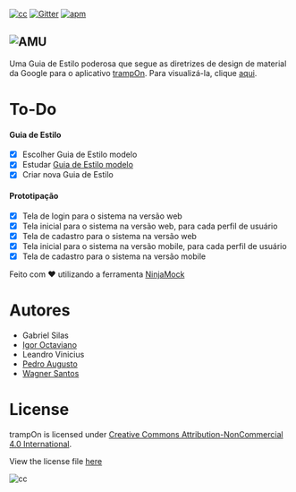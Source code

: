 [![cc](https://i.creativecommons.org/l/by-nc/4.0/88x31.png)](https://github.com/augustopedro/trampon-styleguide/blob/master/LICENSE)
[![Gitter](https://badges.gitter.im/augustopedro/trampon-styleguide.svg)](https://gitter.im/augustopedro/trampon-styleguide?utm_source=badge&utm_medium=badge&utm_campaign=pr-badge)
[![apm](https://img.shields.io/badge/%20styleguide%20quality-awesome-green.svg)]()

![AMU](https://github.com/augustopedro/trampOn-styleguide/blob/master/Logo/trampon.png)
---

Uma Guia de Estilo poderosa que segue as diretrizes de design de material da Google
para o aplicativo [trampOn](https://github.com/augustopedro/trampOn-styleguide). Para visualizá-la, clique [aqui](http://augustopedro.github.io/trampOn-styleguide/).

# To-Do
#### Guia de Estilo
- [x] Escolher Guia de Estilo modelo
- [x] Estudar [Guia de Estilo modelo](https://www.google.com/design/spec/material-design/introduction.html)
- [x] Criar nova Guia de Estilo

#### Prototipação
- [x] Tela de login para o sistema na versão web
- [x] Tela inicial para o sistema na versão web, para cada perfil de usuário
- [x] Tela de cadastro para o sistema na versão web
- [x] Tela inicial para o sistema na versão mobile, para cada perfil de usuário
- [x] Tela de cadastro para o sistema na versão mobile

Feito com :heart: utilizando a ferramenta [NinjaMock](https://ninjamock.com/)

# Autores
- Gabriel Silas
- [Igor Octaviano](https://github.com/igoroctaviano)
- Leandro Vinicius
- [Pedro Augusto](https://github.com/augustopedro)
- [Wagner Santos](https://github.com/wagoid)

# License
trampOn is licensed under [Creative Commons Attribution-NonCommercial 4.0 International](http://creativecommons.org/licenses/by-nc/4.0/).

View the license file [here](https://github.com/augustopedro/outsourcr-styleguide/blob/master/LICENSE)

![cc](https://i.creativecommons.org/l/by-nc/4.0/80x15.png)

